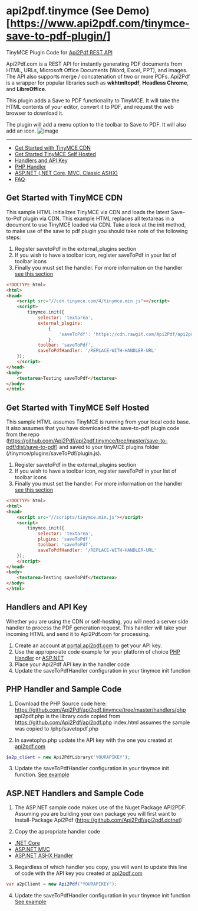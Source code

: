 # api2pdf.tinymce (See Demo)[https://www.api2pdf.com/tinymce-save-to-pdf-plugin/]
TinyMCE Plugin Code for [Api2Pdf REST API](https://www.api2pdf.com/documentation) 

Api2Pdf.com is a REST API for instantly generating PDF documents from HTML, URLs, Microsoft Office Documents (Word, Excel, PPT), and images. The API also supports merge / concatenation of two or more PDFs. Api2Pdf is a wrapper for popular libraries such as **wkhtmltopdf**, **Headless Chrome**, and **LibreOffice**.

This plugin adds a Save to PDF functionality to TinyMCE.  It will take the HTML contents of your editor, convert it to PDF, and request the web browser to download it.

The plugin will add a menu option to the toolbar to Save to PDF.  It will also add an icon.
![image](https://user-images.githubusercontent.com/7950956/44163612-e6f02500-a091-11e8-8897-e59a4e7eafcb.png)
***
- [Get Started with TinyMCE CDN](#tinymce-cdn)
- [Get Started TinyMCE Self Hosted](#tinymce-self)
- [Handlers and API Key](#handler)
- [PHP Handler](#php)
- [ASP.NET (.NET Core, MVC, Classic ASHX)](#aspnet)
- [FAQ](https://www.api2pdf.com/faq)


## <a name="tinymce-cdn"></a>Get Started with TinyMCE CDN
This sample HTML initializes TinyMCE via CDN and loads the latest Save-to-Pdf plugin via CDN.  This example HTML replaces all textareas in a document to use TinyMCE loaded via CDN.  Take a look at the init method, to make use of the save to pdf plugin you should take note of the following steps:

1. Register savetoPdf in the external_plugins section
2. If you wish to have a toolbar icon, register saveToPdf in your list of toolbar icons
3. Finally you must set the handler.  For more information on the handler [see this section](#handler)

```html
<!DOCTYPE html>
<html>
<head>
    <script src="//cdn.tinymce.com/4/tinymce.min.js"></script>
    <script>
        tinymce.init({
            selector: 'textarea',
            external_plugins:
                {
                    'saveToPdf': 'https://cdn.rawgit.com/Api2Pdf/api2pdf.tinymce/master/save-to-pdf/dist/save-to-pdf/plugin.js'
                },
            toolbar: 'saveToPdf',
            saveToPdfHandler: '/REPLACE-WITH-HANDLER-URL'
    });
    </script>
</head>
<body>
    <textarea>Testing saveToPdf</textarea>
</body>
</html>
```

## <a name="tinymce-self"></a>Get Started with TinyMCE Self Hosted
This sample HTML assumes TinyMCE is running from your local code base.  It also assumes that you have downloaded the save-to-pdf plugin code from the repo (https://github.com/Api2Pdf/api2pdf.tinymce/tree/master/save-to-pdf/dist/save-to-pdf) and saved to your tinyMCE plugins folder (/tinymce/plugins/saveToPdf/plugin.js).

1. Register savetoPdf in the external_plugins section
2. If you wish to have a toolbar icon, register saveToPdf in your list of toolbar icons
3. Finally you must set the handler.  For more information on the handler [see this section](#handler)

```html
<!DOCTYPE html>
<html>
<head>
    <script src="//scripts/tinymce.min.js"></script>
    <script>
        tinymce.init({
            selector: 'textarea',
            plugins: 'saveToPdf'                
            toolbar: 'saveToPdf',
            saveToPdfHandler: '/REPLACE-WITH-HANDLER-URL'
    });
    </script>
</head>
<body>
    <textarea>Testing saveToPdf</textarea>
</body>
</html>
```

## <a name="handler"></a>Handlers and API Key
Whether you are using the CDN or self-hosting, you will need a server side handler to process the PDF generation request.  This handler will take your incoming HTML and send it to Api2Pdf.com for processing.

1. Create an account at [portal.api2pdf.com](https://portal.api2pdf.com/register) to get your API key.
2. Use the approproiate code example for your platform of choice [PHP Handler](#php) or [ASP.NET](#aspnet)
3. Place your Api2Pdf API key in the handler code
4. Update the saveToPdfHandler configuration in your tinymce init function

## <a name="php"></a>PHP Handler and Sample Code
1. Download the PHP Source code here: https://github.com/Api2Pdf/api2pdf.tinymce/tree/master/handlers/php
api2pdf.php is the library code copied from https://github.com/Api2Pdf/api2pdf.php
index.html assumes the sample was copied to /php/savetopdf.php

2. In savetophp.php update the API key with the one you created at [api2pdf.com](https://portal.api2pdf.com/register)
```php
$a2p_client = new Api2PdfLibrary('YOURAPIKEY');
```

3. Update the saveToPdfHandler configuration in your tinymce init function. [See example](https://github.com/Api2Pdf/api2pdf.tinymce/blob/master/handlers/php/index.html)

## <a name="aspnet"></a>ASP.NET Handlers and Sample Code
1. The ASP.NET sample code makes use of the Nuget Package API2PDF.  Assuming you are building your own package you will first want to Install-Package Api2Pdf (https://github.com/Api2Pdf/api2pdf.dotnet)

2. Copy the appropriate handler code
- [.NET Core](https://github.com/Api2Pdf/api2pdf.tinymce/blob/master/handlers/DotNetExamples/AspNet.Core.Mvc/Controllers/SaveToPdfController.cs)
- [ASP.NET MVC](https://github.com/Api2Pdf/api2pdf.tinymce/blob/master/handlers/DotNetExamples/AspNet.Mvc/Controllers/SaveToPdfController.cs)
- [ASP.NET ASHX Handler](https://github.com/Api2Pdf/api2pdf.tinymce/blob/master/handlers/DotNetExamples/AspNet.WebForm/SaveToPdf.ashx.cs)

3. Regardless of which handler you copy, you will want to update this line of code with the API key you created at [api2pdf.com](https://portal.api2pdf.com/register)
```csharp
var a2pClient = new Api2Pdf("YOURAPIKEY");
```

4. Update the saveToPdfHandler configuration in your tinymce init function [See example](https://github.com/Api2Pdf/api2pdf.tinymce/blob/master/handlers/DotNetExamples/AspNet.WebForm/index.html)
